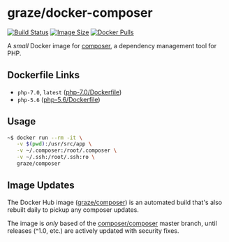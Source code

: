 # graze/docker-composer

[![Build Status](https://img.shields.io/travis/graze/docker-composer/master.svg)](https://travis-ci.org/graze/docker-composer)
[![Image Size](https://img.shields.io/imagelayers/image-size/graze/composer/latest.svg)](https://imagelayers.io/?images=graze/composer:latest)
[![Docker Pulls](https://img.shields.io/docker/pulls/graze/composer.svg)](https://hub.docker.com/r/graze/composer/)

A _small_ Docker image for [composer](https://getcomposer.org), a dependency management tool for PHP.

## Dockerfile Links

* `php-7.0`, `latest` ([php-7.0/Dockerfile](./php-7.0/Dockerfile))
* `php-5.6` ([php-5.6/Dockerfile](./php-5.6/Dockerfile))

## Usage

```bash
~$ docker run --rm -it \
   -v $(pwd):/usr/src/app \
   -v ~/.composer:/root/.composer \
   -v ~/.ssh:/root/.ssh:ro \
   graze/composer
```

## Image Updates

The Docker Hub image ([graze/composer](https://hub.docker.com/r/graze/composer/)) is an automated build that's also rebuilt daily to pickup any composer updates.

The image is _only_ based of the [composer/composer](https://github.com/composer/composer) master branch, until releases (^1.0, etc.) are actively updated with security fixes.
